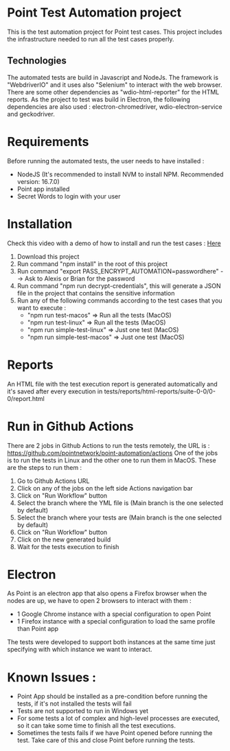 # Point Test Automation project

This is the test automation project for Point test cases. This project includes the infrastructure needed to run
all the test cases properly.

## Technologies
The automated tests are build in Javascript and NodeJs. The framework is "WebdriverIO" and it uses also "Selenium"
to interact with the web browser.
There are some other dependencies as "wdio-html-reporter" for the HTML reports.
As the project to test was build in Electron, the following dependencies are also used : electron-chromedriver, wdio-electron-service and geckodriver.

# Requirements

Before running the automated tests, the user needs to have installed :

- NodeJS (It's recommended to install NVM to install NPM. Recommended version: 16.7.0)
- Point app installed
- Secret Words to login with your user

# Installation

Check this video with a demo of how to install and run the test cases : [Here](installation.mp4)

1. Download this project
2. Run command "npm install" in the root of this project
3. Run command "export PASS_ENCRYPT_AUTOMATION=passwordhere" --> Ask to Alexis or Brian for the password
4. Run command "npm run decrypt-credentials", this will generate a JSON file in the project that contains the sensitive information
5. Run any of the following commands according to the test cases that you want to execute : 
   * "npm run test-macos" => Run all the tests (MacOS)
   * "npm run test-linux" => Run all the tests (MacOS)
   * "npm run simple-test-linux" => Just one test (MacOS)
   * "npm run simple-test-macos" => Just one test (MacOS)


# Reports

An HTML file with the test execution report is generated automatically and it's saved after every execution in tests/reports/html-reports/suite-0-0/0-0/report.html

# Run in Github Actions

There are 2 jobs in Github Actions to run the tests remotely, the URL is : https://github.com/pointnetwork/point-automation/actions
One of the jobs is to run the tests in Linux and the other one to run them in MacOS.
These are the steps to run them : 

1. Go to Github Actions URL
2. Click on any of the jobs on the left side Actions navigation bar
3. Click on "Run Workflow" button
4. Select the branch where the YML file is (Main branch is the one selected by default)
5. Select the branch where your tests are (Main branch is the one selected by default)
6. Click on "Run Workflow" button
7. Click on the new generated build
8. Wait for the tests execution to finish

# Electron

As Point is an electron app that also opens a Firefox browser when the nodes are up, we have to open 2 browsers to interact with them : 

- 1 Google Chrome instance with a special configuration to open Point
- 1 Firefox instance with a special configuration to load the same profile than Point app

The tests were developed to support both instances at the same time just specifying with which instance we want to interact.

# Known Issues : 

- Point App should be installed as a pre-condition before running the tests, if it's not installed the tests will fail
- Tests are not supported to run in Windows yet
- For some tests a lot of complex and high-level processes are executed, so it can take some time to finish all the test executions.
- Sometimes the tests fails if we have Point opened before running the test. Take care of this and close Point before running the tests.

